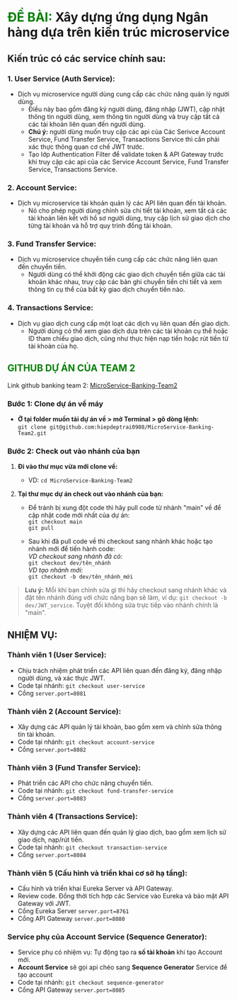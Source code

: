 # <font color="green">ĐỀ BÀI:</font> Xây dựng ứng dụng Ngân hàng dựa trên kiến trúc microservice

## Kiến trúc có các service chính sau:

### 1. User Service (Auth Service):

-   Dịch vụ microservice người dùng cung cấp các chức năng quản lý người dùng.
    -   Điều này bao gồm đăng ký người dùng, đăng nhập (JWT), cập nhật thông tin người dùng, xem thông tin người dùng và truy cập tất cả các tài khoản liên quan đến người dùng.
    -   **Chú ý:** người dùng muốn truy cập các api của Các Serivce Account Service, Fund Transfer Service, Transactions Service thì cần phải xác thực thông quan cơ chế JWT trước.
    -   Tạo lớp Authentication Filter để validate token & API Gateway trước khi truy cập các api của các Service Account Service, Fund Transfer Service, Transactions Service.

### 2. Account Service:

-   Dịch vụ microservice tài khoản quản lý các API liên quan đến tài khoản.
    -   Nó cho phép người dùng chỉnh sửa chi tiết tài khoản, xem tất cả các tài khoản liên kết với hồ sơ người dùng, truy cập lịch sử giao dịch cho từng tài khoản và hỗ trợ quy trình đồng tài khoản.

### 3. Fund Transfer Service:

-   Dịch vụ microservice chuyển tiền cung cấp các chức năng liên quan đến chuyển tiền.
    -   Người dùng có thể khởi động các giao dịch chuyển tiền giữa các tài khoản khác nhau, truy cập các bản ghi chuyển tiền chi tiết và xem thông tin cụ thể của bất kỳ giao dịch chuyển tiền nào.

### 4. Transactions Service:

-   Dịch vụ giao dịch cung cấp một loạt các dịch vụ liên quan đến giao dịch.
    -   Người dùng có thể xem giao dịch dựa trên các tài khoản cụ thể hoặc ID tham chiếu giao dịch, cũng như thực hiện nạp tiền hoặc rút tiền từ tài khoản của họ.

## <font color="green">GITHUB DỰ ÁN CỦA TEAM 2</font>

Link github banking team 2: [MicroService-Banking-Team2](https://github.com/hiepdeptrai0908/MicroService-Banking-Team2)

### Bước 1: Clone dự án về máy
- **Ở tại folder muốn tải dự án về > mở Terminal > gõ dòng lệnh:**<br>
  `git clone git@github.com:hiepdeptrai0908/MicroService-Banking-Team2.git`

### Bước 2: Check out vào nhánh của bạn
1. **Đi vào thư mục vừa mới clone về:**
    - VD: `cd MicroService-Banking-Team2`

2. **Tại thư mục dự án check out vào nhánh của bạn:**
    - Để tránh bị xung đột code thì hãy pull code từ nhánh "main" về để cập nhật code mới nhất của dự án:  
      `git checkout main`  
      `git pull`

    - Sau khi đã pull code về thì checkout sang nhánh khác hoặc tạo nhánh mới để tiến hành code:  
      *VD checkout sang nhánh đã có:*  
      `git checkout dev/tên_nhánh`  
      *VD tạo nhánh mới:*  
      `git checkout -b dev/tên_nhánh_mới`

> **Lưu ý:** Mỗi khi bạn chỉnh sửa gì thì hãy checkout sang nhánh khác và đặt tên nhánh đúng với chức năng bạn sẽ làm, ví dụ: `git checkout -b dev/JWT_service`. Tuyệt đối không sửa trực tiếp vào nhánh chính là "main".

## NHIỆM VỤ:

### **Thành viên 1 (User Service)**: 
- Chịu trách nhiệm phát triển các API liên quan đến đăng ký, đăng nhập người dùng, và xác thực JWT.
- Code tại nhánh: `git checkout user-service`
- Cổng `server.port=8081`

### **Thành viên 2 (Account Service)**: 
- Xây dựng các API quản lý tài khoản, bao gồm xem và chỉnh sửa thông tin tài khoản.
- Code tại nhánh: `git checkout account-service`
- Cổng `server.port=8082`

### **Thành viên 3 (Fund Transfer Service)**: 
- Phát triển các API cho chức năng chuyển tiền.
- Code tại nhánh: `git checkout fund-transfer-service`
- Cổng `server.port=8083`

### **Thành viên 4 (Transactions Service)**: 
- Xây dựng các API liên quan đến quản lý giao dịch, bao gồm xem lịch sử giao dịch, nạp/rút tiền.
- Code tại nhánh: `git checkout transaction-service`
- Cổng `server.port=8084`

### **Thành viên 5 (Cấu hình và triển khai cơ sở hạ tầng)**: 
- Cấu hình và triển khai Eureka Server và API Gateway.
- Review code. Đồng thời tích hợp các Service vào Eureka và bảo mật API Gateway với JWT.
- Cổng Eureka Server `server.port=8761`
- Cổng API Gateway `server.port=8080`

### **Service phụ của Account Service (Sequence Generator)**:
- Service phụ có nhiệm vụ: Tự động tạo ra **số tài khoản** khi tạo Account mới.
- **Account Service** sẽ gọi api chéo sang **Sequence Generator** Service để tạo account
- Code tại nhánh: `git checkout sequence-generator`
- Cổng API Gateway `server.port=8085`
